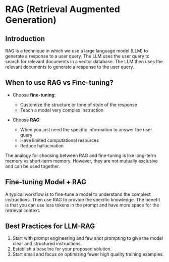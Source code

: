 # RAG (Retrieval Augmented Generation)

## Introduction
RAG is a technique in which we use a large language model (LLM) to generate a response to a user query. The LLM uses the user query to search for relevant documents in a vector database. The LLM then uses the relevant documents to generate a response to the user query.

## When to use RAG vs Fine-tuning?
- Choose **fine-tuning**: 
  - Customize the structure or tone of style of the response
  - Teach a model very complex instruction

- Choose **RAG**:
  - When you just need the specific information to answer the user query
  - Have limited computational resources
  - Reduce hallucination

The analogy for choosing between RAG and fine-tuning is like long-term memory vs short-term memory. However, they are not mutually exclusive and can be used together.

## Fine-tuning Model + RAG
A typical workflow is to fine-tune a model to understand the complext instructions. Then use RAG to provide the specific knowledge. The benefit is that you can use less tokens in the prompt and have more space for the retrieval context. 

## Best Practices for LLM-RAG
1. Start with prompt engineering and few shot prompting to give the model clear and structured instructions.
2. Establish a baseline for your proposed solution.
3. Start small and focus on optimizing fewer high quality training examples.